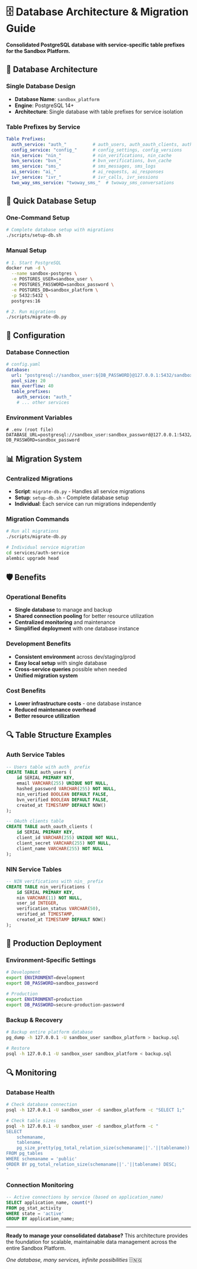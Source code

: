 # 🗄️ Database Architecture & Migration Guide

**Consolidated PostgreSQL database with service-specific table prefixes for the Sandbox Platform.**

## 🎯 Database Architecture

### **Single Database Design**
- **Database Name**: `sandbox_platform`
- **Engine**: PostgreSQL 14+
- **Architecture**: Single database with table prefixes for service isolation

### **Table Prefixes by Service**
```yaml
Table Prefixes:
  auth_service: "auth_"          # auth_users, auth_oauth_clients, auth_oauth_tokens
  config_service: "config_"      # config_settings, config_versions
  nin_service: "nin_"            # nin_verifications, nin_cache
  bvn_service: "bvn_"            # bvn_verifications, bvn_cache
  sms_service: "sms_"            # sms_messages, sms_logs
  ai_service: "ai_"              # ai_requests, ai_responses
  ivr_service: "ivr_"            # ivr_calls, ivr_sessions
  two_way_sms_service: "twoway_sms_"  # twoway_sms_conversations
```

## 🚀 Quick Database Setup

### **One-Command Setup**
```bash
# Complete database setup with migrations
./scripts/setup-db.sh
```

### **Manual Setup**
```bash
# 1. Start PostgreSQL
docker run -d \
  --name sandbox-postgres \
  -e POSTGRES_USER=sandbox_user \
  -e POSTGRES_PASSWORD=sandbox_password \
  -e POSTGRES_DB=sandbox_platform \
  -p 5432:5432 \
  postgres:16

# 2. Run migrations
./scripts/migrate-db.py
```

## 🔧 Configuration

### **Database Connection**
```yaml
# config.yaml
database:
  url: "postgresql://sandbox_user:${DB_PASSWORD}@127.0.0.1:5432/sandbox_platform"
  pool_size: 20
  max_overflow: 40
  table_prefixes:
    auth_service: "auth_"
    # ... other services
```

### **Environment Variables**
```env
# .env (root file)
DATABASE_URL=postgresql://sandbox_user:sandbox_password@127.0.0.1:5432/sandbox_platform
DB_PASSWORD=sandbox_password
```

## 📊 Migration System

### **Centralized Migrations**
- **Script**: `migrate-db.py` - Handles all service migrations
- **Setup**: `setup-db.sh` - Complete database setup
- **Individual**: Each service can run migrations independently

### **Migration Commands**
```bash
# Run all migrations
./scripts/migrate-db.py

# Individual service migration
cd services/auth-service
alembic upgrade head
```

## 🛡️ Benefits

### **Operational Benefits**
- **Single database** to manage and backup
- **Shared connection pooling** for better resource utilization
- **Centralized monitoring** and maintenance
- **Simplified deployment** with one database instance

### **Development Benefits**
- **Consistent environment** across dev/staging/prod
- **Easy local setup** with single database
- **Cross-service queries** possible when needed
- **Unified migration system**

### **Cost Benefits**
- **Lower infrastructure costs** - one database instance
- **Reduced maintenance overhead**
- **Better resource utilization**

## 🔍 Table Structure Examples

### **Auth Service Tables**
```sql
-- Users table with auth_ prefix
CREATE TABLE auth_users (
    id SERIAL PRIMARY KEY,
    email VARCHAR(255) UNIQUE NOT NULL,
    hashed_password VARCHAR(255) NOT NULL,
    nin_verified BOOLEAN DEFAULT FALSE,
    bvn_verified BOOLEAN DEFAULT FALSE,
    created_at TIMESTAMP DEFAULT NOW()
);

-- OAuth clients table
CREATE TABLE auth_oauth_clients (
    id SERIAL PRIMARY KEY,
    client_id VARCHAR(255) UNIQUE NOT NULL,
    client_secret VARCHAR(255) NOT NULL,
    client_name VARCHAR(255) NOT NULL
);
```

### **NIN Service Tables**
```sql
-- NIN verifications with nin_ prefix
CREATE TABLE nin_verifications (
    id SERIAL PRIMARY KEY,
    nin VARCHAR(11) NOT NULL,
    user_id INTEGER,
    verification_status VARCHAR(50),
    verified_at TIMESTAMP,
    created_at TIMESTAMP DEFAULT NOW()
);
```

## 🚀 Production Deployment

### **Environment-Specific Settings**
```bash
# Development
export ENVIRONMENT=development
export DB_PASSWORD=sandbox_password

# Production
export ENVIRONMENT=production
export DB_PASSWORD=secure-production-password
```

### **Backup & Recovery**
```bash
# Backup entire platform database
pg_dump -h 127.0.0.1 -U sandbox_user sandbox_platform > backup.sql

# Restore
psql -h 127.0.0.1 -U sandbox_user sandbox_platform < backup.sql
```

## 🔍 Monitoring

### **Database Health**
```bash
# Check database connection
psql -h 127.0.0.1 -U sandbox_user -d sandbox_platform -c "SELECT 1;"

# Check table sizes
psql -h 127.0.0.1 -U sandbox_user -d sandbox_platform -c "
SELECT 
    schemaname,
    tablename,
    pg_size_pretty(pg_total_relation_size(schemaname||'.'||tablename)) as size
FROM pg_tables 
WHERE schemaname = 'public'
ORDER BY pg_total_relation_size(schemaname||'.'||tablename) DESC;
"
```

### **Connection Monitoring**
```sql
-- Active connections by service (based on application_name)
SELECT application_name, count(*) 
FROM pg_stat_activity 
WHERE state = 'active' 
GROUP BY application_name;
```

---

**Ready to manage your consolidated database?** This architecture provides the foundation for scalable, maintainable data management across the entire Sandbox Platform.

*One database, many services, infinite possibilities* 🗄️🇳🇬